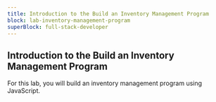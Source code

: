 ```yaml
---
title: Introduction to the Build an Inventory Management Program
block: lab-inventory-management-program
superBlock: full-stack-developer
---
```


## Introduction to the Build an Inventory Management Program

For this lab, you will build an inventory management program using JavaScript.

